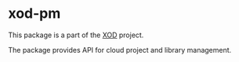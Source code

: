 # xod-pm
This package is a part of the [XOD](https://github.com/xodio/xod) project.

The package provides API for cloud project and library management.
